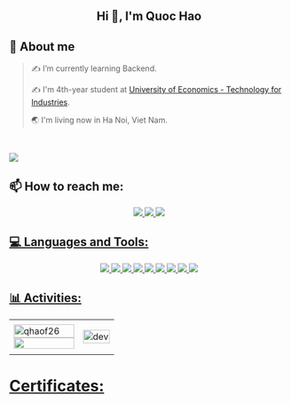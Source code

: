 <!-- <img align="left" width="400" src="https://github.githubassets.com/images/modules/profile/profile-first-repo.svg" /> -->


<h2 align="center">Hi 👋, I'm Quoc Hao</h2>
<!--<p align="center">
  <h3 align="center">Java Backend Developer from Viet Nam</h3>
</p>-->

## 💫 About me

> ✍ I’m currently learning Backend.
> 
> ✍ I'm 4th-year student at [University of Economics - Technology for Industries](https://uneti.edu.vn/).
>
> 🌏 I'm living now in Ha Noi, Viet Nam.
<br />

![](https://komarev.com/ghpvc/?username=qhaof26&style=flat-square)

## 📫 How to reach me:

<p align="center">
  <a href="https://www.linkedin.com/in/quoc-hao-738261322/" target="_blank">
    <img src="https://img.icons8.com/?size=50&id=xuvGCOXi8Wyg&format=png&color=000000"/>
  </a>
  <a href="https://github.com/qhaof26" alt="Github">
    <img src="https://img.icons8.com/?size=50&id=62856&format=png&color=000000"/>
  </a> 
  <a href="mailto:qhaofdev@gmail.com" alt="Email">
    <img src="https://img.icons8.com/?size=50&id=P7UIlhbpWzZm&format=png&color=000000"/>
  <!--</a>
    <a href="https://www.facebook.com/gqhaof" alt="Facebook">
    <img src="https://img.icons8.com/?size=50&id=118497&format=png&color=000000" target="_blank" />
  </a> -->
</p>

## 💻 Languages and Tools:
<p align="center"> 
  <img src="https://img.icons8.com/?size=50&id=40669&format=png&color=000000"/>
  <img src="https://img.icons8.com/?size=50&id=13679&format=png&color=000000"/>
  <img src="https://img.icons8.com/?size=50&id=90519&format=png&color=000000"/>
  <img src="https://img.icons8.com/?size=50&id=j9DnICNnlhGk&format=png&color=000000"/>
  <img src="https://img.icons8.com/?size=50&id=UFXRpPFebwa2&format=png&color=000000"/>
  <img src="https://img.icons8.com/?size=50&id=20906&format=png&color=000000"/>
  <img src="https://img.icons8.com/?size=50&id=9OGIyU8hrxW5&format=png&color=000000"/>
  <img src="https://img.icons8.com/?size=50&id=61466&format=png&color=000000"/>
  <img src="https://img.icons8.com/?size=50&id=QEQQKirln6Tf&format=png&color=000000"/>
</p>

## 📊 Activities:

<table style="width:100%;">
  <tr>
    <td>
      <img src="https://github-readme-stats.vercel.app/api/top-langs/?username=qhaof26&bg_color=FFFFFF00&text_color=179fa3&layout=compact&hide=CSS&langs_count=10" alt="qhaof26" width="100%"/>
      <img src="https://github-readme-stats.vercel.app/api?username=qhaof26" width="100%"/>
    </td>
    <td>
      <p align="center"> 
        <img src="https://cdn.dribbble.com/users/1059583/screenshots/4171367/coding-freak.gif" alt="dev" width="100%"/>
      </p>
    </td>
  </tr>
</table>

# Certificates:
